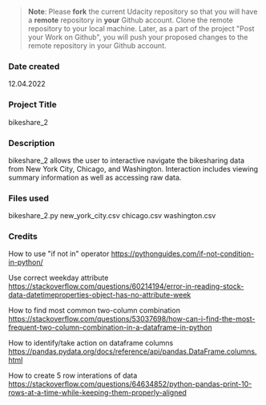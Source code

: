 >**Note**: Please **fork** the current Udacity repository so that you will have a **remote** repository in **your** Github account. Clone the remote repository to your local machine. Later, as a part of the project "Post your Work on Github", you will push your proposed changes to the remote repository in your Github account.

### Date created
12.04.2022

### Project Title
bikeshare_2

### Description
bikeshare_2 allows the user to interactive navigate the bikesharing data from New York City, Chicago, and Washington. Interaction includes viewing summary information as well as accessing raw data.

### Files used
bikeshare_2.py
new_york_city.csv
chicago.csv
washington.csv

### Credits
How to use "if not in" operator
https://pythonguides.com/if-not-condition-in-python/

Use correct weekday attribute
https://stackoverflow.com/questions/60214194/error-in-reading-stock-data-datetimeproperties-object-has-no-attribute-week

How to find most common two-column combination
https://stackoverflow.com/questions/53037698/how-can-i-find-the-most-frequent-two-column-combination-in-a-dataframe-in-python

How to identify/take action on dataframe columns
https://pandas.pydata.org/docs/reference/api/pandas.DataFrame.columns.html

How to create 5 row interations of data
https://stackoverflow.com/questions/64634852/python-pandas-print-10-rows-at-a-time-while-keeping-them-properly-aligned
